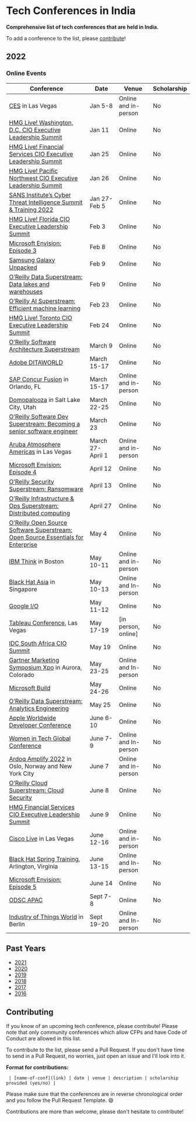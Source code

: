 # Tech Conferences in India

**Comprehensive list of tech conferences that are held in India.**

To add a conference to the list, please [contribute](#contributing)!

## 2022

### **Online Events**

| Conference | Date | Venue | Scholarship |
|--------------------|--------------|------------|-----------|
|[CES](https://www.ces.tech/) in Las Vegas|Jan 5-8|Online and in-person| No |
|[HMG Live! Washington, D.C. CIO Executive Leadership Summit](https://hmgstrategy.com/events/upcoming-summits/2022/01/11/default-calendar/2021-washington-d.c.-cio-executive-leadership-summit) | Jan 11|Online| No |
|[HMG Live! Financial Services CIO Executive Leadership Summit](https://hmgstrategy.com/events/upcoming-summits/2022/01/25/default-calendar/2021-financial-services-cio-executive-leadership-summit-2)| Jan 25|Online| No |
|[HMG Live! Pacific Northwest CIO Executive Leadership Summit](https://hmgstrategy.com/events/upcoming-summits/2022/01/26/default-calendar/2021-pacific-northwest-cio-executive-leadership-summit-2)| Jan 26|Online| No |
|[SANS Institute’s Cyber Threat Intelligence Summit & Training 2022](https://www.sans.org/cyber-security-training-events/cyber-threat-intelligence-summit-2022-live-online/?msc=summit-home)| Jan 27-Feb 5|Online| No |
|[HMG Live! Florida CIO Executive Leadership Summit](https://hmgstrategy.com/events/upcoming-summits/2022/02/03/default-calendar/2021-florida-cio-executive-leadership-summit-2)| Feb 3 |Online| No |
|[Microsoft Envision: Episode 3](https://envision.microsoft.com/home) | Feb 8 |Online| No |
|[Samsung Galaxy Unpacked](https://news.samsung.com/global/invitation-galaxy-unpacked-2022-the-new-epic-standard-of-smartphone-experiences) | Feb 9 |Online| No |
|[O’Reilly Data Superstream: Data lakes and warehouses](https://www.oreilly.com/live-events/data-superstream-data-lakes-and-warehouses/0636920064962/0636920064960/)| Feb 9 |Online| No |
|[O’Reilly AI Superstream: Efficient machine learning](https://www.oreilly.com/live-events/ai-superstream-efficient-machine-learning/0636920064951/0636920064950/)| Feb 23|Online| No |
|[HMG Live! Toronto CIO Executive Leadership Summit](https://hmgstrategy.com/events/upcoming-summits/2022/02/24/default-calendar/2021-toronto-cio-executive-leadership-summit)| Feb 24|Online| No |
|[O’Reilly Software Architecture Superstream](https://www.oreilly.com/live-events/software-architecture-superstream-domain-driven-design-and-event-driven-architecture/0636920064974/0636920064973/)| March 9 |Online| No |
|[Adobe DITAWORLD](https://2022-adobe-dita-world.meetus.adobeevents.com/) | March 15-17 |Online| No |
|[SAP Concur Fusion](https://fusion.concur.com/) in Orlando, FL | March 15-17 |Online and in-person| No |
|[Domopalooza](https://www.domo.com/domopalooza) in Salt Lake City, Utah| March 22-25 |Online| No |
|[O’Reilly Software Dev Superstream: Becoming a senior software engineer](https://www.oreilly.com/live-events/software-development-superstream-becoming-a-senior-software-engineer/0636920068510/0636920068509/)| March 23|Online| No |
|[Aruba Atmosphere Americas](https://www.arubanetworks.com/atmosphere/ams/) in Las Vegas| March 27-April 1|Online and in-person| No |
|[Microsoft Envision: Episode 4](https://envision.microsoft.com/home) | April 12|Online| No |
|[O’Reilly Security Superstream: Ransomware](https://www.oreilly.com/live-events/security-superstream-ransomware/0636920068513/0636920068512/)| April 13|Online| No |
|[O’Reilly Infrastructure & Ops Superstream: Distributed computing](https://www.oreilly.com/live-events/infrastructure-ops-superstream-distributed-computing/0636920066204/0636920066203/)| April 27|Online| No |
|[O’Reilly Open Source Software Superstream: Open Source Essentials for Enterprise](https://www.oreilly.com/live-events/open-source-software-superstream-open-source-essentials-for-enterprise/0636920066252/0636920066251/)| May 4 |Online| No |
|[IBM Think](https://www.ibm.com/events/think/) in Boston | May 10-11 |Online and in-person| No |
|[Black Hat Asia](https://www.blackhat.com/upcoming.html) in Singapore| May 10-13 |Online and In-person | No |
|[Google I/O](https://io.google/2022/)| May 11-12 |Online| No |
|[Tableau Conference](https://www.tableau.com/events/conference), Las Vegas | May 17-19 |[in person, online] | No |
|[IDC South Africa CIO Summit](https://www.idc.com/mea/events/69266-idc-south-africa-cio-summit-2022) | May 19|Online| No |
|[Gartner Marketing Symposium Xpo](https://www.gartner.com/en/conferences/na/marketing-symposium-us) in Aurora, Colorado| May 23-25 |Online and In-person | No |
|[Microsoft Build](https://mybuild.microsoft.com/home)| May 24-26 |Online| No |
|[O’Reilly Data Superstream: Analytics Engineering](https://www.oreilly.com/live-events/data-superstream-analytics-engineering/0636920064965/0636920064964/)| May 25|Online| No |
|[Apple Worldwide Developer Conference](https://developer.apple.com/wwdc22/)| June 6-10 |Online| No |
|[Women in Tech Global Conference](https://www.womentech.net/women-tech-conference) | June 7-9| Online and In-person| No |
|[Ardoq Amplify 2022](https://content.ardoq.com/events/amplify-2022#section--agenda) in Oslo, Norway and New York City| June 7|Online and in-person| No |
|[O’Reilly Cloud Superstream: Cloud Security](https://www.oreilly.com/live-events/cloud-superstream-cloud-security/0636920068516/0636920068515/)| June 8|Online| No |
|[HMG Financial Services CIO Executive Leadership Summit](https://hmgstrategy.com/events/cio-summits/2022/06/09/default-calendar/2022-financial-services-cio-executive-leadership-summit) | June 9|Online| No |
|[Cisco Live](https://www.ciscolive.com/us.html) in Las Vegas | June 12-16|Online and in-person| No |
|[Black Hat Spring Training](https://www.blackhat.com/tr-22/training/schedule/index.html), Arlington, Virginia| June 13-15|Online and In-person | No |
|[Microsoft Envision: Episode 5](https://envision.microsoft.com/home) | June 14 |Online| No |
|[ODSC APAC](https://odsc.com/apac/)| Sept 7-8|Online| No |
|[Industry of Things World](https://www.industryofthingsworld.com/) in Berlin | Sept 19-20|Online and In-person | No |


## Past Years
- [2021](year-pages/2021.md)
- [2020](year-pages/2020.md)
- [2019](year-pages/2019.md)
- [2018](year-pages/2018.md)
- [2017](year-pages/2017.md)
- [2016](year-pages/2016.md)

## Contributing

If you know of an upcoming tech conference, please contribute! Please note that only community conferences which allow CFPs and have Code of Conduct are allowed in this list.

To contribute to the list, please send a Pull Request. If you don't have time to send in a Pull Request, no worries, just open an issue and I'll look into it.

**Format for contributions:**

` | [name-of-conf](link) | date | venue | description | scholarship provided (yes/no) |`

Please make sure that the conferences are in reverse chronological order and you follow the Pull Request Template. :smile:

Contributions are more than welcome, please don't hesitate to contribute!
